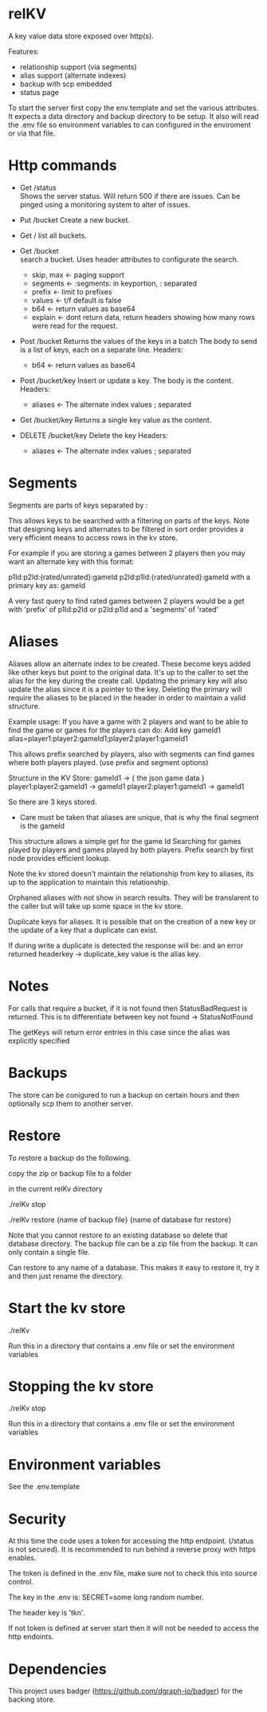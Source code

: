 # relKV

A key value data store exposed over http(s).

Features:

- relationship support (via segments)
- alias support (alternate indexes)
- backup with scp embedded
- status page

To start the server first copy the env.template and set the various attributes. It expects a data directory and backup directory to be setup. It also will read the .env file so environment variables to can configured in the enviroment or via that file.

# Http commands

- Get /status  
  Shows the server status. Will return 500 if there are issues. Can be pinged using a monitoring system to alter of issues.
- Put /bucket
  Create a new bucket.
- Get /
  list all buckets.
- Get /bucket  
  search a bucket. Uses header attributes to configurate the search.

  - skip, max <- paging support
  - segments <- :segments: in keyportion, : separated
  - prefix <- limit to prefixes
  - values <- t/f default is false
  - b64 <- return values as base64
  - explain <- dont return data, return headers showing how many rows were read for the request.

- Post /bucket
  Returns the values of the keys in a batch
  The body to send is a list of keys, each on a separate line.
  Headers:

  - b64 <- return values as base64

- Post /bucket/key
  Insert or update a key.
  The body is the content.
  Headers:

  - aliases <- The alternate index values ; separated

- Get /bucket/key
  Returns a single key value as the content.

- DELETE /bucket/key
  Delete the key
  Headers:
  - aliases <- The alternate index values ; separated

# Segments

Segments are parts of keys separated by :

This allows keys to be searched with a filtering on parts of the keys.
Note that designing keys and alternates to be filtered in sort order provides a very efficient means to access
rows in the kv store.

For example if you are storing a games between 2 players then you may want an alternate key with this format:

p1Id:p2Id:{rated/unrated}:gameId
p2Id:p1Id:{rated/unrated}:gameId
with a primary key as:
gameId

A very fast query to find rated games between 2 players would be a get with 'prefix' of p1Id:p2Id or p2Id:p1Id and a 'segments' of 'rated'

# Aliases

Aliases allow an alternate index to be created. These become keys added like other keys but point to the original
data. It's up to the caller to set the alias for the key during the create call. Updating the primary key will
also update the alias since it is a pointer to the key. Deleting the primary will require the aliases to be placed in
the header in order to maintain a valid structure.

Example usage: If you have a game with 2 players and want to be able to find the game or games for the players can do:
Add key gameId1
alias=player1:player2:gameId1;player2:player1:gameId1

This allows prefix searched by players, also with segments can find games where both players played. (use prefix and segment options)

Structure in the KV Store:
gameId1 -> { the json game data }
player1:player2:gameId1 -> gameId1
player2:player1:gameId1 -> gameId1

So there are 3 keys stored.

- Care must be taken that aliases are unique, that is why the final segment is the gameId

This structure allows a simple get for the game Id
Searching for games played by players and
games played by both players.
Prefix search by first node provides efficient lookup.

Note the kv stored doesn't maintain the relationship from key to aliases, its up to the application
to maintain this relationship.

Orphaned aliases with not show in search results. They will be translarent to the caller but will take up some space in the kv store.

Duplicate keys for aliases.
It is possible that on the creation of a new key or the update of a key that a duplicate can exist.

If during write a duplicate is detected the response will be:
and an error returned headerkey -> duplicate_key value is the alias key.

# Notes

For calls that require a bucket, if it is not found then StatusBadRequest is returned.
This is to differentiate between key not found -> StatusNotFound

The getKeys will return error entries in this case since the alias was explicitly specified

# Backups

The store can be conigured to run a backup on certain hours and then optionally scp them to another server.

# Restore

To restore a backup do the following.

copy the zip or backup file to a folder

in the current relKv directory

./relKv stop

./relKv restore {name of backup file} {name of database for restore}

Note that you cannot restore to an existing database so delete that database directory.
The backup file can be a zip file from the backup. It can only contain a single file.

Can restore to any name of a database. This makes it easy to restore it, try it and then just rename the directory.

# Start the kv store

./relKv

Run this in a directory that contains a .env file or set the environment variables

# Stopping the kv store

./relKv stop

Run this in a directory that contains a .env file or set the environment variables

# Environment variables

See the .env.template

# Security

At this time the code uses a token for accessing the http endpoint. (/status is not secured). It is recommended to run behind a reverse proxy with https enables.

The token is defined in the .env file, make sure not to check this into source control.

The key in the .env is:
SECRET=some long random number.

The header key is 'tkn'.

If not token is defined at server start then it will not be needed to access the http endoints.

# Dependencies

This project uses badger (https://github.com/dgraph-io/badger) for the backing store.
